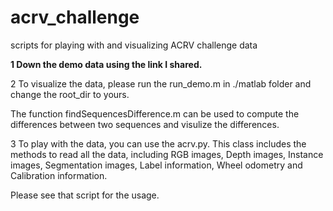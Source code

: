 # acrv_challenge
scripts for playing with and visualizing ACRV challenge data 

**1 Down the demo data using the link I shared.** 

2 To visualize the data, please run the run_demo.m in ./matlab folder and change the root_dir to yours.

The function findSequencesDifference.m can be used to compute the differences between two sequences and visulize the differences. 


3 To play with the data, you can use the acrv.py. This class includes the methods to read all the data, including RGB images, Depth images, Instance images, Segmentation images, Label information, Wheel odometry and Calibration information. 

Please see that script for the usage.
